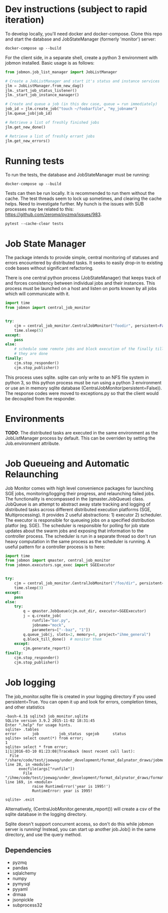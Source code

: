 # Dev instructions (subject to rapid iteration)

To develop locally, you'll need docker and docker-compose. Clone this repo and
start the database and JobStateManager (formerly 'monitor') server:

```
docker-compose up --build
```

For the client side, in a separate shell, create a python 3 environment with
jobmon installed. Basic usage is as follows:

```python
from jobmon.job_list_manager import JobListManager

# Create a JobListManager and start it's status and instance services
jlm = JobListManager.from_new_dag()
jlm._start_job_status_listener()
jlm._start_job_instance_manager()

# Create and queue a job (in this dev case, queue = run immediately)
job_id = jlm.create_job("touch ~/foobarfile", "my_jobname")
jlm.queue_job(job_id)

# Retrieve a list of freshly finished jobs
jlm.get_new_done()

# Retrieve a list of freshly errant jobs
jlm.get_new_errors()
```

# Running tests

To run the tests, the database and JobStateManager must be running:
```
docker-compose up --build
```

Tests can then be run locally. It is recommended to run them without the cache.
The test threads seem to lock up sometimes, and clearing the cache helps. Need
to investigate further. My hunch is the issues with SUB processes may be
related to this: https://github.com/zeromq/pyzmq/issues/983.
```
pytest --cache-clear tests
```

# Job State Manager
The package intends to provide simple, central monitoring of statuses and errors encountered by distributed tasks.
It seeks to easily drop-in to existing code bases without significant refactoring.

There is one central python process (JobStateManager) that keeps track of and forces consistency between individual jobs and their instances.
This process must be launched on a host and listen on ports known by all jobs which will communicate with it.

```python
import time
from jobmon import central_job_monitor


try:
    cjm = central_job_monitor.CentralJobMonitor("foodir", persistent=False)
    time.sleep(5)
except:
    pass
else:
    # schedule some remote jobs and block execution of the finally till
    # they are done
finally:
    cjm.stop_responder()
    cjm.stop_publisher()
```

This process uses sqlite. sqlite can only write to an NFS file system in python 3, so this python process must be run
using a python 3 environment or use an in memory sqlite database (CentralJobMonitor(persistent=False)).
The response codes were moved to exceptions.py so that the client would be decoupled from the responder.

# Environments
**TODO**: The distributed tasks are executed in the same environment as the JobListManager process by default. This can be overriden by setting the
Job.environment attribute.


# Job Queueing and Automatic Relaunching
Job Monitor comes with high level convenience packages for launching SGE jobs, monitoring/logging their progress, and
relaunching failed jobs. The functionality is encompassed in the (qmaster.JobQueue) class. JobQueue is an attempt to
abstract away state tracking and logging of distributed tasks across different distributed execution platforms
(SGE, Multiprocessing). It provides 2 useful abstractions: 1) executor 2) scheduler. The executor is responsible for
queueing jobs on a specified distribution platfor (eg. SGE). The scheduler is responsible for polling for job state
updates about the swarm jobs and exposing that information to the controller process. The scheduler is run in a separate
thread so don't run heavy computation in the same process as the scheduler is running. A useful pattern for a controller
process is to here:

```python
import time
from jobmon import qmaster, central_job_monitor
from jobmon.executors.sge_exec import SGEExecutor


try:
    cjm = central_job_monitor.CentralJobMonitor("/foo/dir", persistent=False)
    time.sleep(3)
except:
    pass
else:
    try:
        q = qmaster.JobQueue(cjm.out_dir, executor=SGEExecutor)
        j = q.create_job(
            runfile="bar.py",
            jobname="mock",
            parameters=["--baz", "1"])
        q.queue_job(j, slots=2, memory=4, project="ihme_general")
        q.block_till_done()  # monitor them
    except:
        cjm.generate_report()
finally:
    cjm.stop_responder()
    cjm.stop_publisher()
```

# Job logging
The job_monitor.sqlite file is created in your logging directory if you used persistent=True. You can open
it up and look for errors, completion times, and other statistics

    -bash-4.1$ sqlite3 job_monitor.sqlite
    SQLite version 3.9.2 2015-11-02 18:31:45
    Enter ".help" for usage hints.
    sqlite> .tables
    error       job         job_status  sgejob      status
    sqlite> select count(*) from error;
    1
    sqlite> select * from error;
    1|1|2016-03-10 01:23:08|Traceback (most recent call last):
      File "/share/code/test/joewag/under_development/format_dalynator_draws/jobmon/bin/monitored_job.py", line 28, in <module>
          execfile(args["runfile"])
            File "/ihme/code/test/joewag/under_development/format_dalynator_draws/formatter.py", line 169, in <module>
                raise RuntimeError('year is 1995!')
                RuntimeError: year is 1995!

    sqlite> .exit


Alternatively, (CentralJobMonitor.generate_report()) will create a csv of the sqlite database in the logging directory.

Sqlite doesn't support concurrent access, so don't do this while jobmon server is running! Instead, you can start up
another job.Job() in the same directory, and use the query method.


## Dependencies
- pyzmq
- pandas
- sqlalchemy
- numpy
- pymysql
- pyyaml
- drmaa
- jsonpickle
- subprocess32
